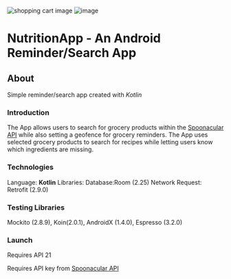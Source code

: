 ![shopping cart image](food_shopping_cart.jpg "Shopping cart")
![image](C:/Users/Anton/Pictures/Isolated.png)


# NutritionApp - An Android Reminder/Search App
## About
Simple reminder/search app created with _Kotlin_
### Introduction
The App allows users to search for grocery products within the [Spoonacular API](https://rapidapi.com/spoonacular/api/recipe-food-nutrition) while also setting a geofence for grocery reminders. The App uses selected grocery products to search
for recipes while letting users know which ingredients are missing.
### Technologies
Language: **Kotlin**
Libraries: 
Database:Room (2.25)
Network Request: Retrofit (2.9.0)

### Testing Libraries
Mockito (2.8.9), Koin(2.0.1), AndroidX (1.4.0), Espresso (3.2.0)

### Launch
Requires API 21

Requires API key from [Spoonacular API](https://rapidapi.com/spoonacular/api/recipe-food-nutrition)
